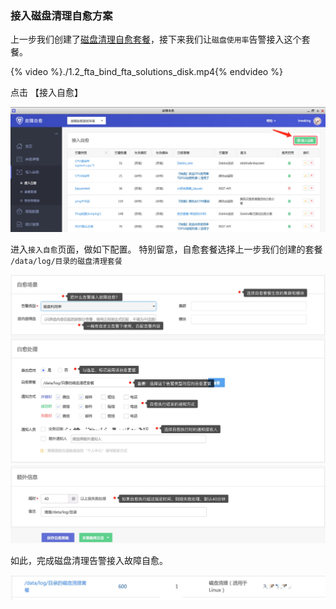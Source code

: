 ### 接入磁盘清理自愈方案

上一步我们创建了[磁盘清理自愈套餐](Create_Diskclear_Fta_Solutions.html)，接下来我们让`磁盘使用率`告警接入这个套餐。

{% video %}./1.2_fta_bind_fta_solutions_disk.mp4{% endvideo %}

点击 【接入自愈】

![](../assets/14954963492141.jpg)

进入`接入自愈`页面，做如下配置。
特别留意，自愈套餐选择上一步我们创建的套餐 `/data/log/目录的磁盘清理套餐`

![](../assets/14955044310872.jpg)
![](../assets/14955045422350.jpg)


如此，完成磁盘清理告警接入故障自愈。

![](../assets/14955041094397.jpg)
